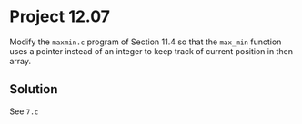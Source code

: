# Project 12.07

Modify the `maxmin.c` program of Section 11.4 so that the `max_min` function uses
a pointer instead of an integer to keep track of current position in then array.

## Solution

See `7.c`
